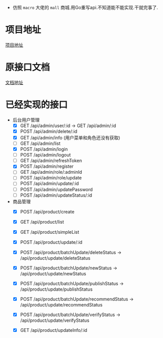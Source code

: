 - 仿照 `macro` 大佬的 `mall` 商城.用Go重写api.不知道能不能实现.干就完事了.

# 项目地址

[项目地址](https://github.com/macrozheng/mall)

# 原接口文档

[文档地址](http://admin-api.macrozheng.com/swagger-ui.html#/)

# 已经实现的接口

- 后台用户管理
    - [x] GET /api/admin/user/:id -> GET /api/admin/:id
    - [x] POST /api/admin/delete/:id
    - [x] GET /api/admin/info (用户菜单和角色还没有获取)
    - [ ] GET /api/admin/list
    - [x] POST /api/admin/login
    - [ ] POST /api/admin/logout
    - [ ] GET /api/admin/refreshToken
    - [x] POST /api/admin/register
    - [ ] GET /api/admin/role/:adminId
    - [ ] POST /api/admin/role/update
    - [ ] POST /api/admin/update/:id
    - [ ] POST /api/admin/updatePassword
    - [ ] POST /api/admin/updateStatus/:id

- 商品管理
    - [x] POST /api/product/create
    - [x] GET /api/product/list
    - [x] GET /api/product/simpleList
    - [x] POST /api/product/update/:id
    - [x] POST /api/product/batchUpdate/deleteStatus -> /api/product/update/deleteStatus
    - [x] POST /api/product/batchUpdate/newStatus -> /api/product/update/newStatus
    - [x] POST /api/product/batchUpdate/publishStatus -> /api/product/update/publishStatus
    - [x] POST /api/product/batchUpdate/recommendStatus -> /api/product/update/recommendStatus
    - [x] POST /api/product/batchUpdate/verifyStatus -> /api/product/update/verifyStatus
    - [x] GET /api/product/updateInfo/:id

